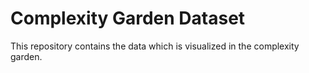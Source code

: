 # Complexity Garden Dataset

This repository contains the data which is visualized in the complexity garden.